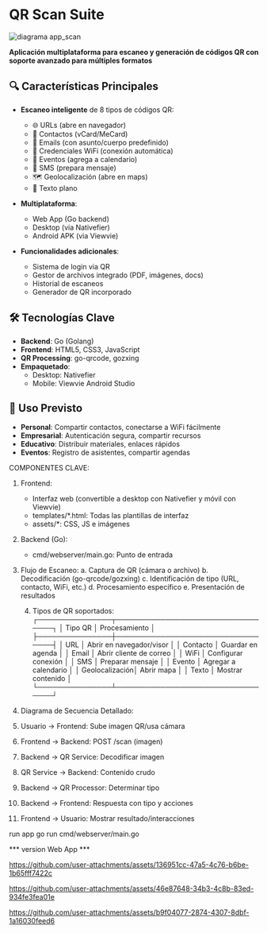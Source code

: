# QR Scan Suite


![diagrama app_scan](https://github.com/user-attachments/assets/f81d14e8-2687-4f75-aab2-a7ce36dc0194)


**Aplicación multiplataforma para escaneo y generación de códigos QR con soporte avanzado para múltiples formatos**

## 🔍 Características Principales

- **Escaneo inteligente** de 8 tipos de códigos QR:
  - 🌐 URLs (abre en navegador)
  - 📇 Contactos (vCard/MeCard)
  - 📧 Emails (con asunto/cuerpo predefinido)
  - 📶 Credenciales WiFi (conexión automática)
  - 📅 Eventos (agrega a calendario)
  - 📱 SMS (prepara mensaje)
  - 🗺️ Geolocalización (abre en maps)
  - 📝 Texto plano

- **Multiplataforma**:
  - Web App (Go backend)
  - Desktop (via Nativefier)
  - Android APK (via Viewvie)

- **Funcionalidades adicionales**:
  - Sistema de login via QR
  - Gestor de archivos integrado (PDF, imágenes, docs)
  - Historial de escaneos
  - Generador de QR incorporado

## 🛠️ Tecnologías Clave

- **Backend**: Go (Golang)
- **Frontend**: HTML5, CSS3, JavaScript
- **QR Processing**: go-qrcode, gozxing
- **Empaquetado**: 
  - Desktop: Nativefier
  - Mobile: Viewvie Android Studio

## 🚀 Uso Previsto

- **Personal**: Compartir contactos, conectarse a WiFi fácilmente
- **Empresarial**: Autenticación segura, compartir recursos
- **Educativo**: Distribuir materiales, enlaces rápidos
- **Eventos**: Registro de asistentes, compartir agendas




COMPONENTES CLAVE:

1. Frontend:
   - Interfaz web (convertible a desktop con Nativefier y móvil con Viewvie)
   - templates/*.html: Todas las plantillas de interfaz
   - assets/*: CSS, JS e imágenes

2. Backend (Go):
   - cmd/webserver/main.go: Punto de entrada
   

3. Flujo de Escaneo:
   a. Captura de QR (cámara o archivo)
   b. Decodificación (go-qrcode/gozxing)
   c. Identificación de tipo (URL, contacto, WiFi, etc.)
   d. Procesamiento específico
   e. Presentación de resultados

   4. Tipos de QR soportados:
   ┌───────────────┬─────────────────────────────────┐
   │   Tipo QR     │      Procesamiento              │
   ├───────────────┼─────────────────────────────────┤
   │ URL           │ Abrir en navegador/visor        │
   │ Contacto      │ Guardar en agenda               │
   │ Email         │ Abrir cliente de correo         │
   │ WiFi          │ Configurar conexión             │
   │ SMS           │ Preparar mensaje                │
   │ Evento        │ Agregar a calendario            │
   │ Geolocalización│ Abrir mapa                     │
   │ Texto         │ Mostrar contenido               │
   └───────────────┴─────────────────────────────────┘

5. Diagrama de Secuencia Detallado:
1. Usuario → Frontend: Sube imagen QR/usa cámara
2. Frontend → Backend: POST /scan (imagen)
3. Backend → QR Service: Decodificar imagen
4. QR Service → Backend: Contenido crudo
5. Backend → QR Processor: Determinar tipo
6. Backend → Frontend: Respuesta con tipo y acciones
7. Frontend → Usuario: Mostrar resultado/interacciones

run app
go run cmd/webserver/main.go

*** version Web App ***

https://github.com/user-attachments/assets/136951cc-47a5-4c76-b6be-1b65fff7422c

https://github.com/user-attachments/assets/46e87648-34b3-4c8b-83ed-934fe3fea01e

https://github.com/user-attachments/assets/b9f04077-2874-4307-8dbf-1a16030feed6


